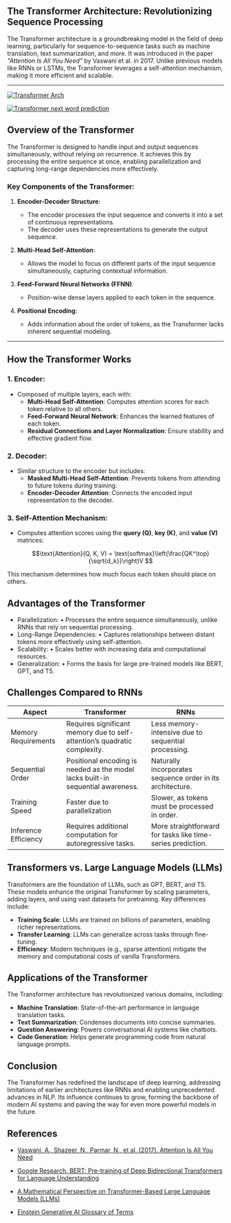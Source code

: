 
## The Transformer Architecture: Revolutionizing Sequence Processing

The Transformer architecture is a groundbreaking model in the field of deep learning, particularly for sequence-to-sequence tasks such as machine translation, text summarization, and more. It was introduced in the paper *"Attention Is All You Need"* by Vaswani et al. in 2017. Unlike previous models like RNNs or LSTMs, the Transformer leverages a self-attention mechanism, making it more efficient and scalable.

---

[![Transformer Arch](img/transformer1.png)](img/transformer1.png)

[![Transformer next word prediction](img/transformer2.png)](img/transformer2.png)

## Overview of the Transformer

The Transformer is designed to handle input and output sequences simultaneously, without relying on recurrence. It achieves this by processing the entire sequence at once, enabling parallelization and capturing long-range dependencies more effectively.

### Key Components of the Transformer:
1. **Encoder-Decoder Structure**: 
   - The encoder processes the input sequence and converts it into a set of continuous representations.
   - The decoder uses these representations to generate the output sequence.

2. **Multi-Head Self-Attention**: 
   - Allows the model to focus on different parts of the input sequence simultaneously, capturing contextual information.

3. **Feed-Forward Neural Networks (FFNN)**: 
   - Position-wise dense layers applied to each token in the sequence.

4. **Positional Encoding**: 
   - Adds information about the order of tokens, as the Transformer lacks inherent sequential modeling.

---

## How the Transformer Works

### 1. **Encoder**:
- Composed of multiple layers, each with:
  - **Multi-Head Self-Attention**: Computes attention scores for each token relative to all others.
  - **Feed-Forward Neural Network**: Enhances the learned features of each token.
  - **Residual Connections and Layer Normalization**: Ensure stability and effective gradient flow.

### 2. **Decoder**:
- Similar structure to the encoder but includes:
  - **Masked Multi-Head Self-Attention**: Prevents tokens from attending to future tokens during training.
  - **Encoder-Decoder Attention**: Connects the encoded input representation to the decoder.

### 3. **Self-Attention Mechanism**:
- Computes attention scores using the **query (Q)**, **key (K)**, and **value (V)** matrices:
  ```math
  \text{Attention}(Q, K, V) = \text{softmax}\left(\frac{QK^\top}{\sqrt{d_k}}\right)V

This mechanism determines how much focus each token should place on others.

## Advantages of the Transformer

-	Parallelization:
	•	Processes the entire sequence simultaneously, unlike RNNs that rely on sequential processing.
-	Long-Range Dependencies:
	•	Captures relationships between distant tokens more effectively using self-attention.
-	Scalability:
	•	Scales better with increasing data and computational resources.
-	Generalization:
	•	Forms the basis for large pre-trained models like BERT, GPT, and T5.

## Challenges Compared to RNNs

|Aspect|Transformer|RNNs|
|---|---|---|
|Memory Requirements|Requires significant memory due to self-attention’s quadratic complexity.|	Less memory-intensive due to sequential processing.|
|Sequential Order|Positional encoding is needed as the model lacks built-in sequential awareness.|Naturally incorporates sequence order in its architecture.|
|Training Speed|Faster due to parallelization|Slower, as tokens must be processed in order.|
|Inference Efficiency|Requires additional computation for autoregressive tasks.|More straightforward for tasks like time-series prediction.|

## Transformers vs. Large Language Models (LLMs)

Transformers are the foundation of LLMs, such as GPT, BERT, and T5. These models enhance the original Transformer by scaling parameters, adding layers, and using vast datasets for pretraining. Key differences include:
-	**Training Scale**: LLMs are trained on billions of parameters, enabling richer representations.
-	**Transfer Learning**: LLMs can generalize across tasks through fine-tuning.
-	**Efficiency**: Modern techniques (e.g., sparse attention) mitigate the memory and computational costs of vanilla Transformers.

## Applications of the Transformer

The Transformer architecture has revolutionized various domains, including:
-	**Machine Translation**: State-of-the-art performance in language translation tasks.
-	**Text Summarization**: Condenses documents into concise summaries.
-	**Question Answering**: Powers conversational AI systems like chatbots.
-	**Code Generation**: Helps generate programming code from natural language prompts.

## Conclusion

The Transformer has redefined the landscape of deep learning, addressing limitations of earlier architectures like RNNs and enabling unprecedented advances in NLP. Its influence continues to grow, forming the backbone of modern AI systems and paving the way for even more powerful models in the future.

## References
-	[Vaswani, A., Shazeer, N., Parmar, N., et al. (2017). Attention Is All You Need](https://arxiv.org/pdf/1706.03762)
-	[Google Research. BERT: Pre-training of Deep Bidirectional Transformers for Language Understanding](https://arxiv.org/pdf/1810.04805)

- [A Mathematical Perspective on Transformer-Based Large Language Models (LLMs)](https://mohan-chinnappan-n5.github.io/llm/docs/mathdoc.html?data=llm-math.md)
- [Einstein Generative AI Glossary of Terms](https://mohan-chinnappan-n5.github.io/terms/terms.html?data=eai.json)

